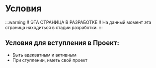 # Условия
:::warning ‼️ ЭТА СТРАНИЦА В РАЗРАБОТКЕ ‼️
На данный момент эта страница находиться в стадии разработки.
:::

## Условия для вступления в Проект:
- Быть адекватным и активным 
- При ступлении, иметь свой проект